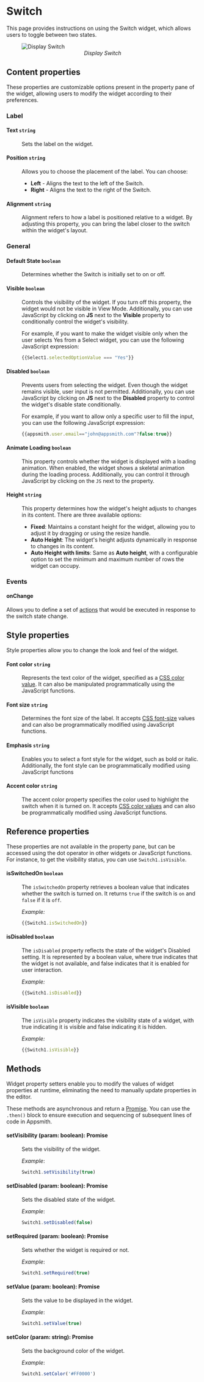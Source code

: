 # Switch

This page provides instructions on using the Switch widget, which allows users to toggle between two states.

<figure>
  <img src="/img/switch-img.png" style= {{width:"700px", height:"auto"}} alt="Display Switch"/>
  <figcaption align = "center"><i>Display Switch</i></figcaption>
</figure>


## Content properties

These properties are customizable options present in the property pane of the widget, allowing users to modify the widget according to their preferences. 

### Label

#### Text `string`

 <dd>
 Sets the label on the widget. 
 
 </dd>

#### Position `string`
<dd>
 Allows you to choose the placement of the label. You can choose:<br />

 * <b>Left</b> - Aligns the text to the left of the Switch.
 * <b>Right</b> - Aligns the text to the right of the Switch.

</dd>

#### Alignment `string`

<dd>

Alignment refers to how a label is positioned relative to a widget. By adjusting this property, you can bring the label closer to the switch within the widget's layout.

</dd>


### General

#### Default State `boolean`

<dd>

Determines whether the Switch is initially set to on or off.

</dd>

#### Visible `boolean`

<dd>

Controls the visibility of the widget. If you turn off this property, the widget would not be visible in View Mode. Additionally, you can use JavaScript by clicking on **JS** next to the **Visible** property to conditionally control the widget's visibility.

For example, if you want to make the widget visible only when the user selects Yes from a Select widget, you can use the following JavaScript expression: 
```js
{{Select1.selectedOptionValue === "Yes"}}
```

</dd>

#### Disabled `boolean`

<dd>

Prevents users from selecting the widget. Even though the widget remains visible, user input is not permitted. Additionally, you can use JavaScript by clicking on **JS** next to the **Disabled** property to control the widget's disable state conditionally.

For example, if you want to allow only a specific user to fill the input, you can use the following JavaScript expression: 
```js
{{appsmith.user.email=="john@appsmith.com"?false:true}}
```

</dd>

#### Animate Loading `boolean`

<dd>

This property controls whether the widget is displayed with a loading animation. When enabled, the widget shows a skeletal animation during the loading process. Additionally, you can control it through JavaScript by clicking on the <code>JS</code> next to the property.

</dd>

#### Height `string`


<dd>

This property determines how the widget's height adjusts to changes in its content. There are three available options:


* **Fixed**: Maintains a constant height for the widget, allowing you to adjust it by dragging or using the resize handle.
* **Auto Height**: The widget's height adjusts dynamically in response to changes in its content.
* **Auto Height with limits**: Same as **Auto height**, with a configurable option to set the minimum and maximum number of rows the widget can occupy.


</dd>

### Events

#### onChange

Allows you to define a set of [actions](/reference/appsmith-framework/widget-actions) that would be executed in response to the switch state change.


## Style properties
Style properties allow you to change the look and feel of the widget.

#### Font color `string`

<dd>

Represents the text color of the widget, specified as a [CSS color value](https://developer.mozilla.org/en-US/docs/Web/CSS/color).  It can also be manipulated programmatically using the JavaScript functions.

</dd>

#### Font size `string`

<dd>

Determines the font size of the label. It accepts [CSS font-size](https://developer.mozilla.org/en-US/docs/Web/CSS/font-size) values and can also be programmatically modified using JavaScript functions.

</dd>

#### Emphasis `string`
<dd>
Enables you to select a font style for the widget, such as bold or italic. Additionally, the font style can be programmatically modified using JavaScript functions
</dd>

#### Accent color `string`

<dd>

The accent color property specifies the color used to highlight the switch when it is turned on. It accepts [CSS color values](https://developer.mozilla.org/en-US/docs/Web/CSS/color) and can also be programmatically modified using JavaScript functions.

</dd>



## Reference properties
These properties are not available in the property pane, but can be accessed using the dot operator in other widgets or JavaScript functions. For instance, to get the visibility status, you can use `Switch1.isVisible`.

#### isSwitchedOn `boolean`

<dd>

The `isSwitchedOn` property retrieves a boolean value that indicates whether the switch is turned on. It returns `true` if the switch is `on` and `false` if it is `off`.

*Example:*

```js
{{Switch1.isSwitchedOn}}
```


</dd>


#### isDisabled `boolean`

<dd>

The `isDisabled` property reflects the state of the widget's Disabled setting. It is represented by a boolean value, where true indicates that the widget is not available, and false indicates that it is enabled for user interaction.

*Example:*

```js
{{Switch1.isDisabled}}
```


</dd>

#### isVisible `boolean`
<dd>

The `isVisible` property indicates the visibility state of a widget, with true indicating it is visible and false indicating it is hidden.

*Example:*

```js
{{Switch1.isVisible}}
```


</dd>

## Methods

Widget property setters enable you to modify the values of widget properties at runtime, eliminating the need to manually update properties in the editor.

These methods are asynchronous and return a [Promise](/core-concepts/writing-code/javascript-promises#using-promises-in-appsmith). You can use the `.then()` block to ensure execution and sequencing of subsequent lines of code in Appsmith.


#### setVisibility (param: boolean): Promise

<dd>

Sets the visibility of the widget.

*Example*:

```js
Switch1.setVisibility(true)
```

</dd>


#### setDisabled (param: boolean): Promise

<dd>

Sets the disabled state of the widget.

*Example*:

```js
Switch1.setDisabled(false)
```



</dd>


#### setRequired (param: boolean): Promise

<dd>

Sets whether the widget is required or not.

*Example*:

```js
Switch1.setRequired(true)
```

</dd>

#### setValue (param: boolean): Promise

<dd>

Sets the value to be displayed in the widget.

*Example*:

```js
Switch1.setValue(true)
```


</dd>


#### setColor (param: string): Promise

<dd>

Sets the background color of the widget.

*Example*:

```js
Switch1.setColor('#FF0000')
```


</dd>
